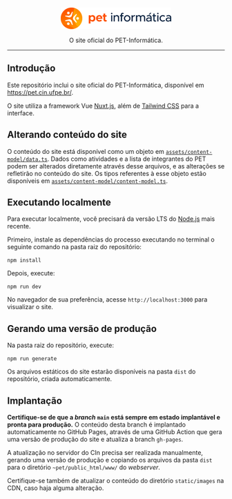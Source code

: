 <div align="center">

<p>
<img width="256" src="./static/images/logos/pet-primary-signature-light.svg" alt="PET-Informática"/>
</p>
<p>O site oficial do PET-Informática.</p>

</div>

---

## Introdução

Este repositório inclui o site oficial do PET-Informática, disponível em <https://pet.cin.ufpe.br/>.

O site utiliza a framework Vue [Nuxt.js](https://nuxtjs.org/), além de [Tailwind CSS](https://tailwindcss.com/) para a interface.

## Alterando conteúdo do site

O conteúdo do site está disponível como um objeto em [`assets/content-model/data.ts`](assets/content-model/data.ts). Dados como atividades e a lista de integrantes do PET podem ser alterados diretamente através desse arquivos, e as alterações se refletirão no conteúdo do site. Os tipos referentes à esse objeto estão disponíveis em [`assets/content-model/content-model.ts`](assets/content-model/content-model.ts).

## Executando localmente

Para executar localmente, você precisará da versão LTS do [Node.js](https://nodejs.org) mais recente.

Primeiro, instale as dependências do processo executando no terminal o seguinte comando na pasta raiz do repositório:

    npm install

Depois, execute:

    npm run dev

No navegador de sua preferência, acesse `http://localhost:3000` para visualizar o site. 

## Gerando uma versão de produção

Na pasta raiz do repositório, execute:

    npm run generate

Os arquivos estáticos do site estarão disponíveis na pasta `dist` do repositório, criada automaticamente.

## Implantação

**Certifique-se de que a _branch_ `main` está sempre em estado implantável e pronta para produção.** O conteúdo desta branch é implantado automaticamente no GitHub Pages, através de uma GitHub Action que gera uma versão de produção do site e atualiza a branch `gh-pages`.

A atualização no servidor do CIn precisa ser realizada manualmente, gerando uma versão de produção e copiando os arquivos da pasta `dist` para o diretório `~pet/public_html/www/` do _webserver_.

Certifique-se também de atualizar o conteúdo do diretório `static/images` na CDN, caso haja alguma alteração.
